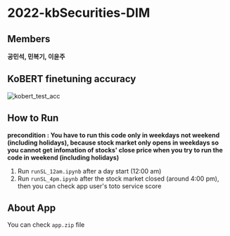 # 2022-kbSecurities-DIM
## Members 
**공민석, 민복기, 이윤주**
## KoBERT finetuning accuracy
![kobert_test_acc](https://user-images.githubusercontent.com/81498680/160960601-09fed71f-21ad-40b8-a191-3cdea350bc43.png)
## How to Run
**precondition : You have to run this code only in weekdays not weekend (including holidays), because stock market only opens in weekdays so you cannot get infomation of stocks' close price when you try to run the code in weekend (including holidays)**
1. Run `runSL_12am.ipynb` after a day start (12:00 am) 
2. Run `runSL_4pm.ipynb` after the stock market closed (around 4:00 pm), then you can check app user's toto service score
## About App
You can check `app.zip` file
